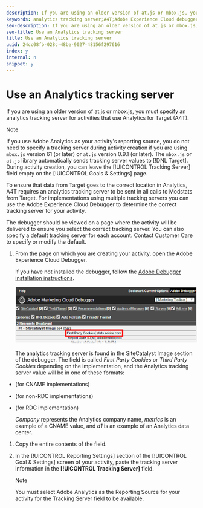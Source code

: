 ```yaml
---
description: If you are using an older version of at.js or mbox.js, you must specify an analytics tracking server for activities that use Analytics for Target (A4T).
keywords: analytics tracking server;A4T;Adobe Experience Cloud debugger;reporting source
seo-description: If you are using an older version of at.js or mbox.js, you must specify an analytics tracking server for activities that use Analytics for Target (A4T).
seo-title: Use an Analytics tracking server
title: Use an Analytics tracking server
uuid: 24cc08fb-028c-48be-9027-48156f297616
index: y
internal: n
snippet: y
---
```


# Use an Analytics tracking server

If you are using an older version of at.js or mbox.js, you must specify an analytics tracking server for activities that use Analytics for Target (A4T).

>[!NOTE]
>
>If you use Adobe Analytics as your activity's reporting source, you do not need to specify a tracking server during activity creation if you are using `mbox.js` version 61 (or later) or `at.js` version 0.9.1 (or later). The `mbox.js` or `at.js` library automatically sends tracking server values to [!DNL Target]. During activity creation, you can leave the [!UICONTROL Tracking Server] field empty on the [!UICONTROL Goals & Settings] page.

To ensure that data from Target goes to the correct location in Analytics, A4T requires an analytics tracking server to be sent in all calls to Modstats from Target. For implementations using multiple tracking servers you can use the Adobe Experience Cloud Debugger to determine the correct tracking server for your activity.

The debugger should be viewed on a page where the activity will be delivered to ensure you select the correct tracking server. You can also specify a default tracking server for each account. Contact Customer Care to specify or modify the default. 

1. From the page on which you are creating your activity, open the Adobe Experience Cloud Debugger.

   If you have not installed the debugger, follow the [Adobe Debugger installation instructions](https://marketing.adobe.com/resources/help/en_US/sc/implement/debugger_install.html).

   ![](assets/Screen_DebuggerTrackServ.png)

   The analytics tracking server is found in the SiteCatalyst Image section of the debugger. The field is called *First Party Cookies* or *Third Party Cookies* depending on the implementation, and the Analytics tracking server value will be in one of these formats:

* (for CNAME implementations) 
* (for non-RDC implementations) 
* (for RDC implementation)

   *Company* represents the Analytics company name, *metrics* is an example of a CNAME value, and *d1* is an example of an Analytics data center. 
1. Copy the entire contents of the field.
1. In the [!UICONTROL Reporting Settings] section of the [!UICONTROL Goal & Settings] screen of your activity, paste the tracking server information in the **[!UICONTROL Tracking Server]** field.

   >[!NOTE]
   >
   >You must select Adobe Analytics as the Reporting Source for your activity for the Tracking Server field to be available.

